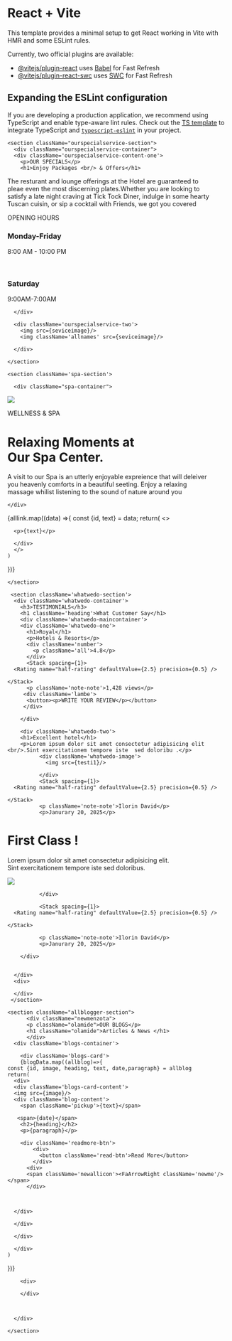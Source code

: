 # React + Vite

This template provides a minimal setup to get React working in Vite with HMR and some ESLint rules.

Currently, two official plugins are available:

- [@vitejs/plugin-react](https://github.com/vitejs/vite-plugin-react/blob/main/packages/plugin-react/README.md) uses [Babel](https://babeljs.io/) for Fast Refresh
- [@vitejs/plugin-react-swc](https://github.com/vitejs/vite-plugin-react-swc) uses [SWC](https://swc.rs/) for Fast Refresh

## Expanding the ESLint configuration

If you are developing a production application, we recommend using TypeScript and enable type-aware lint rules. Check out the [TS template](https://github.com/vitejs/vite/tree/main/packages/create-vite/template-react-ts) to integrate TypeScript and [`typescript-eslint`](https://typescript-eslint.io) in your project.

<!--     <div className='ourspecialservice-content-one'>
        <p>OUR SPECIALS</p>
        <h1>Enjoy Packages <br/> & Offers</h1>
   <div className='ourspecialservice-paragraph'>
    <p>The resturant and lounge offerings at the Hotel are guaranteed to <br/> pleae even the most discerning plates.Whether you are looking to <br/>satisfy a late night craving at Tick Tock Diner, indulge in some hearty <br/> Tuscan cuisin, or sip a cocktail with Friends, we got you covered</p>

   </div>
   <div className='ourspecialservice-date'>
    <p>OPENING HOURS</p>
    <div className="all-input">
    <h3>Monday-Friday</h3>
  <p>8:00 AM - 10:00 PM</p>
  <br/>
  <h3>Saturday</h3>
  <p>9:00AM-7:00AM</p>
    </div>

   </div>

      </div -->

      
    <section className="ourspecialservice-section">
      <div className="ourspecialservice-container">
      <div className='ourspecialservice-content-one'>
        <p>OUR SPECIALS</p>
        <h1>Enjoy Packages <br/> & Offers</h1>
   <div className='ourspecialservice-paragraph'>
    <p>The resturant and lounge offerings at the Hotel are guaranteed to <br/> pleae even the most discerning plates.Whether you are looking to <br/>satisfy a late night craving at Tick Tock Diner, indulge in some hearty <br/> Tuscan cuisin, or sip a cocktail with Friends, we got you covered</p>

   </div>
   <div className='ourspecialservice-date'>
    <p>OPENING HOURS</p>
    <div className="all-input">
    <h3>Monday-Friday</h3>
  <p>8:00 AM - 10:00 PM</p>
  <br/>
  <h3>Saturday</h3>
  <p>9:00AM-7:00AM</p>
    </div>

   </div>

      </div>

      <div className='ourspecialservice-two'>
        <img src={seviceimage}/>
        <img className='allnames' src={seviceimage}/>

</div>

      </div>
         
    </section>

    <section className='spa-section'>

      <div className="spa-container">
   <div className='spa-content-one'>
    <img src={spaimage}/>

   </div>
   <div className='spa-content-two'>
    <p>WELLNESS & SPA</p>
    <h1>Relaxing Moments at <br/> Our Spa Center.</h1>
    <div className='spa-content-paragraph'> 
      <p>A visit to our Spa is an utterly enjoyable expreience that will deleiver <br/> you heavenly comforts in a beautiful seeting. Enjoy a relaxing <br/> massage whilist listening to the sound of nature around you </p>

    </div>
 <div className='spa-content-list'> 
  {alllink.map((data) =>{
    const {id, text} = data;
    return(
      <>
      <div key={id} className='flex-item'>
        <div className='new-icons'>
        <IoIosCheckmark />
        </div>
   
      <p>{text}</p>
         
      </div>
      </>
    )
  })}

 </div>
</div>
      </div>

    </section>

     <section className='whatwedo-section'>  
      <div className='whatwedo-container'>
        <h3>TESTIMONIALS</h3>
        <h1 className='heading'>What Customer Say</h1>
        <div className='whatwedo-maincontainer'>
        <div className='whatwedo-one'>
          <h1>Royal</h1>
          <p>Hotels & Resorts</p>
          <div className='number'>
            <p className='all'>4.8</p>
          </div>
          <Stack spacing={1}>
      <Rating name="half-rating" defaultValue={2.5} precision={0.5} />
      
    </Stack>
          <p className='note-note'>1,428 views</p>
         <div className='lambe'>
          <button><p>WRITE YOUR REVIEW</p></button>
         </div>

        </div>

        <div className='whatwedo-two'>
        <h1>Excellent hotel</h1>
        <p>Lorem ipsum dolor sit amet consectetur adipisicing elit <br/>.Sint exercitationem tempore iste  sed doloribu .</p>
              <div className='whatwedo-image'>
                <img src={testi1}/>

              </div>
              <Stack spacing={1}>
      <Rating name="half-rating" defaultValue={2.5} precision={0.5} />
      
    </Stack>
              <p className='note-note'>Ilorin David</p>
              <p>Janurary 20, 2025</p>
</div>
<div className='whatwedo-two'>
<h1>First Class !</h1>
        <p>Lorem ipsum dolor sit amet consectetur adipisicing elit.<br/>Sint exercitationem tempore iste sed doloribus.</p>
              <div className='whatwedo-image'>
                <img src={testi2}/>

              </div>
             
              <Stack spacing={1}>
      <Rating name="half-rating" defaultValue={2.5} precision={0.5} />
      
    </Stack>
    
              <p className='note-note'>Ilorin David</p>
              <p>Janurary 20, 2025</p>
              
           
</div>

        </div>
     

      </div>
      <div>

      </div>
     </section>

    <section className="allblogger-section">
          <div className="newmenzota">
          <p className="olamide">OUR BLOGS</p>
          <h1 className="olamide">Articles & News </h1>
          </div>
      <div className='blogs-container'> 
       
        <div className='blogs-card'> 
        {blogData.map((allblog)=>{
    const {id, image, heading, text, date,paragraph} = allblog
    return(
      <div>
      <div className='blogs-card-content'>
      <img src={image}/>
      <div className='blog-content'>
        <span className='pickup'>{text}</span>

       <span>{date}</span>
        <h2>{heading}</h2>
        <p>{paragraph}</p>

        <div className='readmore-btn'>
            <div>
              <button className='read-btn'>Read More</button>
            </div>
          <div>
          <span className='newallicon'><FaArrowRight className='newme'/></span>
          </div>
        
       
    
      </div>

      </div>
  
      </div>
    
      </div>
    )

  
   })}
        </div>
 
        <div>

        </div>
    


      </div>

    </section>
